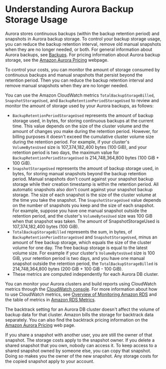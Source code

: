 # Understanding Aurora Backup Storage Usage<a name="aurora-storage-backup"></a>

 Aurora stores continuous backups \(within the backup retention period\) and snapshots in Aurora backup storage\. To control your backup storage usage, you can reduce the backup retention interval, remove old manual snapshots when they are no longer needed, or both\. For general information about Aurora backups, see [Backups](Aurora.Managing.Backups.md#Aurora.Managing.Backups.Backup)\. For pricing information about Aurora backup storage, see the [Amazon Aurora Pricing](https://aws.amazon.com/rds/aurora/pricing) webpage\. 

 To control your costs, you can monitor the amount of storage consumed by continuous backups and manual snapshots that persist beyond the retention period\. Then you can reduce the backup retention interval and remove manual snapshots when they are no longer needed\. 

 You can use the Amazon CloudWatch metrics `TotalBackupStorageBilled`, `SnapshotStorageUsed`, and `BackupRetentionPeriodStorageUsed` to review and monitor the amount of storage used by your Aurora backups, as follows: 
+ `BackupRetentionPeriodStorageUsed` represents the amount of backup storage used, in bytes, for storing continuous backups at the current time\. This value depends on the size of the cluster volume and the amount of changes you make during the retention period\. However, for billing purposes it doesn't exceed the cumulative cluster volume size during the retention period\. For example, if your cluster's `VolumeBytesUsed` size is 107,374,182,400 bytes \(100 GiB\), and your retention period is two days, the maximum value for `BackupRetentionPeriodStorageUsed` is 214,748,364,800 bytes \(100 GiB \+ 100 GiB\)\.
+ `SnapshotStorageUsed` represents the amount of backup storage used, in bytes, for storing manual snapshots beyond the backup retention period\. Manual snapshots don't count against your snapshot backup storage while their creation timestamp is within the retention period\. All automatic snapshots also don't count against your snapshot backup storage\. The size of each snapshot is the size of the cluster volume at the time you take the snapshot\. The `SnapshotStorageUsed` value depends on the number of snapshots you keep and the size of each snapshot\. For example, suppose you have one manual snapshot outside the retention period, and the cluster's `VolumeBytesUsed` size was 100 GiB when that snapshot was taken\. The amount of SnapshotStorageUsed is 107,374,182,400 bytes \(100 GiB\)\.
+ `TotalBackupStorageBilled` represents the sum, in bytes, of `BackupRetentionPeriodStorageUsed` and `SnapshotStorageUsed`, minus an amount of free backup storage, which equals the size of the cluster volume for one day\. The free backup storage is equal to the latest volume size\. For example if your cluster's `VolumeBytesUsed` size is 100 GiB, your retention period is two days, and you have one manual snapshot outside the retention period, the `TotalBackupStorageBilled` is 214,748,364,800 bytes \(200 GiB \+ 100 GiB \- 100 GiB\)\.
+ These metrics are computed independently for each Aurora DB cluster\.

 You can monitor your Aurora clusters and build reports using CloudWatch metrics through the [CloudWatch console](https://console.aws.amazon.com/cloudwatch/ )\. For more information about how to use CloudWatch metrics, see [Overview of Monitoring Amazon RDS](MonitoringOverview.md) and the table of metrics in [Amazon RDS Metrics](MonitoringOverview.md#rds-metrics)\. 

 The backtrack setting for an Aurora DB cluster doesn't affect the volume of backup data for that cluster\. Amazon bills the storage for backtrack data separately\. You can also find the backtrack pricing information on the [Amazon Aurora Pricing](https://aws.amazon.com/rds/aurora/pricing) web page\. 

 If you share a snapshot with another user, you are still the owner of that snapshot\. The storage costs apply to the snapshot owner\. If you delete a shared snapshot that you own, nobody can access it\. To keep access to a shared snapshot owned by someone else, you can copy that snapshot\. Doing so makes you the owner of the new snapshot\. Any storage costs for the copied snapshot apply to your account\. 